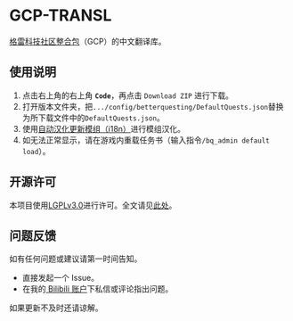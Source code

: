 # GCP-TRANSL
[格雷科技社区整合包](https://github.com/GregTechCEu/GregTech-Community-Pack)（GCP）的中文翻译库。
## 使用说明
1. 点击右上角的右上角 **`Code`**，再点击 `Download ZIP` 进行下载。
2. 打开版本文件夹，把`.../config/betterquesting/DefaultQuests.json`替换为所下载文件中的`DefaultQuests.json`。
3. 使用[自动汉化更新模组（i18n）](https://www.curseforge.com/minecraft/mc-mods/i18nupdatemod)进行模组汉化。
4. 如无法正常显示，请在游戏内重载任务书（输入指令`/bq_admin default load`）。
## 开源许可
本项目使用[LGPLv3.0](https://www.gnu.org/licenses/lgpl-3.0.en.html)进行许可。全文请见[此处](https://github.com/CodinSnow/GCP-TRANSL/blob/main/LICENSE)。
## 问题反馈
如有任何问题或建议请第一时间告知。

- 直接发起一个 Issue。
- 在我的[ Bilibili 账户](https://space.bilibili.com/616473668)下私信或评论指出问题。

如果更新不及时还请谅解。
